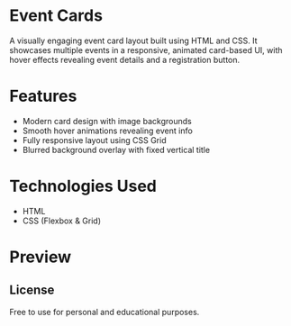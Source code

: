 # Event Cards

A visually engaging event card layout built using HTML and CSS. It showcases multiple events in a responsive, animated card-based UI, with hover effects revealing event details and a registration button.

# Features

- Modern card design with image backgrounds  
- Smooth hover animations revealing event info  
- Fully responsive layout using CSS Grid  
- Blurred background overlay with fixed vertical title  

# Technologies Used

- HTML
- CSS (Flexbox & Grid)  

# Preview


##  License

Free to use for personal and educational purposes.


